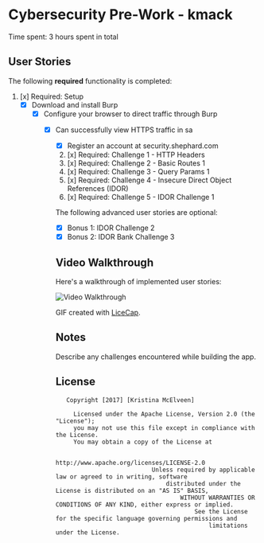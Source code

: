 # Cybersecurity Pre-Work -  kmack 

Time spent: 3 hours spent in total 

## User Stories

The following **required** functionality is completed:

1. [x]  Required: Setup 
    -  [x]  Download and install Burp
        -  [x]  Configure your browser to direct traffic through Burp
            -  [x]  Can successfully view HTTPS traffic in sa
                -  [x]  Register an account at security.shephard.com
                  
                  2. [x]  Required: Challenge 1 - HTTP Headers
                  3. [x]  Required: Challenge 2 - Basic Routes 1
                  4. [x]  Required: Challenge 3 - Query Params 1
                  5. [x]  Required: Challenge 4 - Insecure Direct Object References (IDOR)
                  6. [x]  Required: Challenge 5 - IDOR Challenge 1 

                  The following advanced user stories are optional:

                  * [x]  Bonus 1: IDOR Challenge 2 
                  * [x]  Bonus 2: IDOR Bank Challenge 3

                  ## Video Walkthrough

                  Here's a walkthrough of implemented user stories:

                  <img src='//i.imgur.com/LvqtI1X.gif' title='Video Walkthrough' width='' alt='Video Walkthrough' />

                  GIF created with [LiceCap](http://www.cockos.com/licecap/).

                  ## Notes

                  Describe any challenges encountered while building the app.

                  ## License

                      Copyright [2017] [Kristina McElveen]

                        Licensed under the Apache License, Version 2.0 (the "License");
                        you may not use this file except in compliance with the License.
                        You may obtain a copy of the License at

                                          http://www.apache.org/licenses/LICENSE-2.0
                                              Unless required by applicable law or agreed to in writing, software
                                                  distributed under the License is distributed on an "AS IS" BASIS,
                                                      WITHOUT WARRANTIES OR CONDITIONS OF ANY KIND, either express or implied.
                                                          See the License for the specific language governing permissions and
                                                              limitations under the License.
